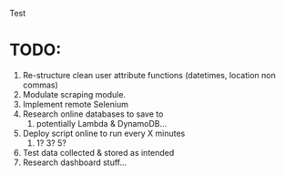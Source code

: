 Test
# TODO:

1. Re-structure clean user attribute functions (datetimes, location non commas)
2. Modulate scraping module.
3. Implement remote Selenium
4. Research online databases to save to
   1. potentially Lambda & DynamoDB...
5. Deploy script online to run every X minutes 
   1. 1? 3? 5?
6. Test data collected & stored as intended
7. Research dashboard stuff...


